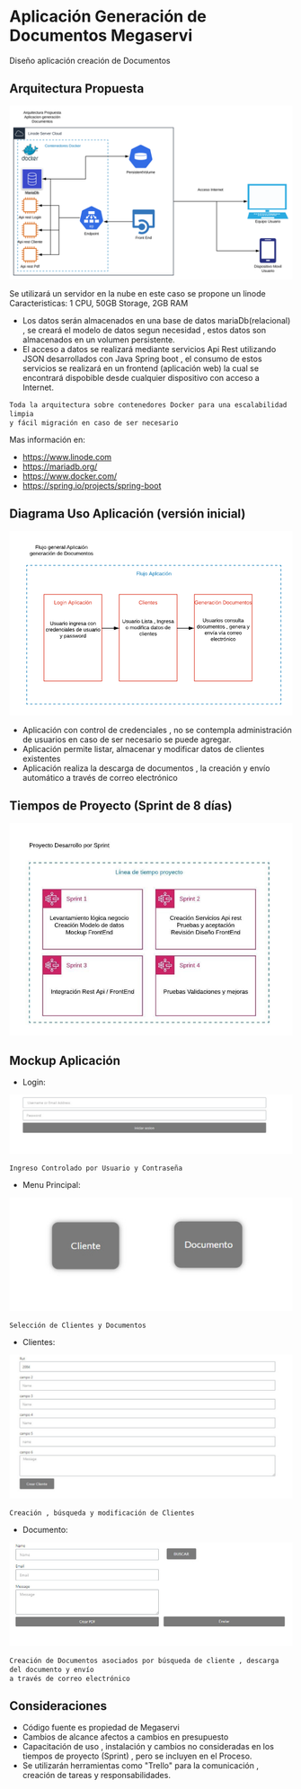 # Aplicación Generación de Documentos Megaservi
Diseño aplicación creación de Documentos 

## Arquitectura Propuesta

![alt text](https://github.com/reneberto/Aplicacion/blob/master/Diagrama%20en%20blanco.svg)

Se utilizará un servidor en la nube en este caso se propone un linode Caracteristicas:
 1 CPU, 50GB Storage, 2GB RAM
* Los datos serán almacenados en una base de datos mariaDb(relacional) , se creará el modelo de datos segun necesidad , estos datos son almacenados en un volumen persistente.
* El acceso a datos se realizará mediante servicios Api Rest utilizando JSON desarrollados con Java Spring boot , el consumo de estos servicios se realizará en un frontend (aplicación web) la cual se encontrará dispobible desde cualquier dispositivo con acceso a Internet.
```
Toda la arquitectura sobre contenedores Docker para una escalabilidad limpia 
y fácil migración en caso de ser necesario
```

Mas información en: 
* https://www.linode.com
* https://mariadb.org/
* https://www.docker.com/
* https://spring.io/projects/spring-boot

## Diagrama Uso Aplicación (versión inicial)

![alt text](https://github.com/reneberto/Aplicacion/blob/master/Diagramaflujo.png)

* Aplicación con control de credenciales , no se contempla administración de usuarios en caso de ser necesario se puede agregar.
* Aplicación permite listar, almacenar y modificar datos de clientes existentes 
* Aplicación realiza la descarga de documentos , la creación y envío automático a través de correo electrónico

## Tiempos de Proyecto (Sprint de 8 días)

![alt text](https://github.com/reneberto/Aplicacion/blob/master/DiagramaProyecto.jpeg)

## Mockup Aplicación

* Login:

![alt text](https://github.com/reneberto/Aplicacion/blob/master/login.jpeg)
```
Ingreso Controlado por Usuario y Contraseña
```
* Menu Principal:

![alt text](https://github.com/reneberto/Aplicacion/blob/master/Principal.jpeg)
```
Selección de Clientes y Documentos
```
* Clientes:

![alt text](https://github.com/reneberto/Aplicacion/blob/master/Clientes.jpeg)
```
Creación , búsqueda y modificación de Clientes
```
* Documento:

![alt text](https://github.com/reneberto/Aplicacion/blob/master/Documentos.jpeg)
```
Creación de Documentos asociados por búsqueda de cliente , descarga del documento y envío
a través de correo electrónico
```

## Consideraciones

* Código fuente es propiedad de Megaservi
* Cambios de alcance afectos a cambios en presupuesto
* Capacitación de uso , instalación y cambios no consideradas en los tiempos de proyecto (Sprint) , pero se incluyen en el Proceso.
* Se utilizarán herramientas como "Trello" para la comunicación , creación de tareas y responsabilidades.
